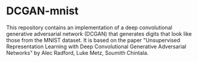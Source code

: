 # DCGAN-mnist

This repository contains an implementation of a deep convolutional generative adversarial network (DCGAN) that generates digits that look like those from the MNIST dataset. It is based on the paper "Unsupervised Representation Learning with Deep Convolutional Generative Adversarial Networks" by Alec Radford, Luke Metz, Soumith Chintala.
 
